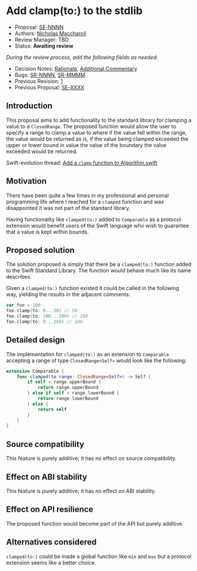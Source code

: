 # Add clamp(to:) to the stdlib

* Proposal: [SE-NNNN](NNNN-filename.md)
* Authors: [Nicholas Maccharoli](https://github.com/Nirma)
* Review Manager: TBD
* Status: **Awaiting review**

*During the review process, add the following fields as needed:*

* Decision Notes: [Rationale](https://lists.swift.org/pipermail/swift-evolution/), [Additional Commentary](https://lists.swift.org/pipermail/swift-evolution/)
* Bugs: [SR-NNNN](https://bugs.swift.org/browse/SR-NNNN), [SR-MMMM](https://bugs.swift.org/browse/SR-MMMM)
* Previous Revision: [1](https://github.com/apple/swift-evolution/blob/...commit-ID.../proposals/NNNN-filename.md)
* Previous Proposal: [SE-XXXX](XXXX-filename.md)

## Introduction

This proposal aims to add functionality to the standard library for clamping a value to a `ClosedRange`.
The proposed function would allow the user to specify a range to clamp a value to where if the value fell within the range, the value would be returned as is, if the value being clamped exceeded the upper or lower bound in value the value of the boundary the value exceeded would be returned.   

Swift-evolution thread: [Add a `clamp` function to Algorithm.swift](https://lists.swift.org/pipermail/swift-evolution/Week-of-Mon-20170306/thread.html#33674)

## Motivation

There have been quite a few times in my professional and personal programming life where I reached for a `clamped` function and was disappointed it was not part of the standard library.

Having functionality like `clamped(to:)` added to `Comparable` as a protocol extension would benefit users of the Swift language who wish
to guarantee that a value is kept within bounds.

## Proposed solution

The solution proposed is simply that there be a `clamped(to:)` function added to the Swift Standard Library.
The function would behave much like its name describes.

Given a `clamped(to:)` function existed it could be called in the following way, yielding the results in the adjacent comments:

```swift
var foo = 100
foo.clamp(to: 0...50) // 50
foo.clamp(to: 200...300) // 200
foo.clamp(to: 0...150) // 100
```

## Detailed design

The implementation for `clamped(to:)` as an extension to `Comparable` accepting a range of type `ClosedRange<Self>` would look like the following:

```swift
extension Comparable {
    func clamped(to range: ClosedRange<Self>) -> Self {
        if self > range.upperBound {
            return range.upperBound
        } else if self < range.lowerBound {
            return range.lowerBound
        } else {
            return self
        }
    }
}
```

## Source compatibility

This feature is purely additive; it has no effect on source compatibility.

## Effect on ABI stability

This feature is purely additive; it has no effect on ABI stability.

## Effect on API resilience

The proposed function would become part of the API but purely additive.

## Alternatives considered

`clamped(to:)` could be made a global function like `min` and `max` but a protocol extension seems like a better choice.
